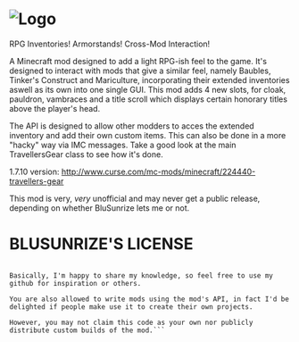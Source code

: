 ![Logo](https://raw.githubusercontent.com/BluSunrize/TravellersGear/master/src/main/resources/assets/travellersgear/logo.png)
==============

RPG Inventories! Armorstands! Cross-Mod Interaction!

A Minecraft mod designed to add a light RPG-ish feel to the game.
It's designed to interact with mods that give a similar feel, namely Baubles, Tinker's Construct and Mariculture, incorporating their extended inventories aswell as its own into one single GUI.
This mod adds 4 new slots, for cloak, pauldron, vambraces and a title scroll which displays certain honorary titles above the player's head.

The API is designed to allow other modders to acces the extended inventory and add their own custom items. This can also be done in a more "hacky" way via IMC messages. Take a good look at the main TravellersGear class to see how it's done.

1.7.10 version: http://www.curse.com/mc-mods/minecraft/224440-travellers-gear

This mod is very, *very* unofficial and may never get a public release, depending on whether BluSunrize lets me or not.

BLUSUNRIZE'S LICENSE
==============

```The Ask-me-before-you-do License:

Basically, I'm happy to share my knowledge, so feel free to use my github for inspiration or others.

You are also allowed to write mods using the mod's API, in fact I'd be delighted if people make use it to create their own projects.

However, you may not claim this code as your own nor publicly distribute custom builds of the mod.```

